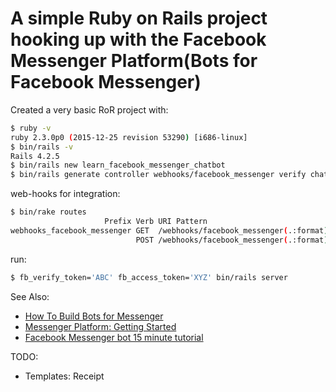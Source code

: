 # A simple Ruby on Rails project hooking up with the Facebook Messenger Platform(Bots for Facebook Messenger)


Created a very basic RoR project with:
```bash
$ ruby -v
ruby 2.3.0p0 (2015-12-25 revision 53290) [i686-linux]
$ bin/rails -v
Rails 4.2.5
$ bin/rails new learn_facebook_messenger_chatbot
$ bin/rails generate controller webhooks/facebook_messenger verify chat

```


web-hooks for integration:
```bash
$ bin/rake routes
                     Prefix Verb URI Pattern                            Controller#Action
webhooks_facebook_messenger GET  /webhooks/facebook_messenger(.:format) webhooks/facebook_messenger#verify
                            POST /webhooks/facebook_messenger(.:format) webhooks/facebook_messenger#chat
```

run:
```bash
$ fb_verify_token='ABC' fb_access_token='XYZ' bin/rails server
```

See Also:
- [How To Build Bots for Messenger](https://developers.facebook.com/blog/post/2016/04/12/bots-for-messenger/)
- [Messenger Platform: Getting Started](https://developers.facebook.com/docs/messenger-platform/quickstart)
- [Facebook Messenger bot 15 minute tutorial](https://github.com/jw84/messenger-bot-tutorial)


TODO:
* Templates: Receipt
